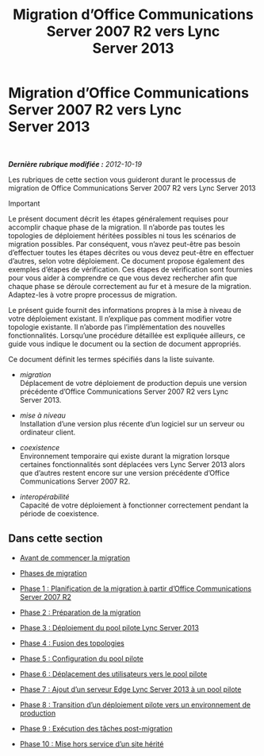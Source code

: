 ﻿---
title: Migration d’Office Communications Server 2007 R2 vers Lync Server 2013
TOCTitle: Migration d’Office Communications Server 2007 R2 vers Lync Server 2013
ms:assetid: f3fa4f5f-e9a2-4fb7-a12d-20f04173e697
ms:mtpsurl: https://technet.microsoft.com/fr-fr/library/JJ205375(v=OCS.15)
ms:contentKeyID: 49299354
ms.date: 05/20/2016
mtps_version: v=OCS.15
ms.translationtype: HT
---

# Migration d’Office Communications Server 2007 R2 vers Lync Server 2013

 

_**Dernière rubrique modifiée :** 2012-10-19_

Les rubriques de cette section vous guideront durant le processus de migration de Office Communications Server 2007 R2 vers Lync Server 2013

> [!important]  
> Le présent document décrit les étapes généralement requises pour accomplir chaque phase de la migration. Il n’aborde pas toutes les topologies de déploiement héritées possibles ni tous les scénarios de migration possibles. Par conséquent, vous n’avez peut-être pas besoin d’effectuer toutes les étapes décrites ou vous devez peut-être en effectuer d’autres, selon votre déploiement. Ce document propose également des exemples d’étapes de vérification. Ces étapes de vérification sont fournies pour vous aider à comprendre ce que vous devez rechercher afin que chaque phase se déroule correctement au fur et à mesure de la migration. Adaptez-les à votre propre processus de migration.

Le présent guide fournit des informations propres à la mise à niveau de votre déploiement existant. Il n’explique pas comment modifier votre topologie existante. Il n’aborde pas l’implémentation des nouvelles fonctionnalités. Lorsqu’une procédure détaillée est expliquée ailleurs, ce guide vous indique le document ou la section de document appropriés.

Ce document définit les termes spécifiés dans la liste suivante.

  - *migration*   
    Déplacement de votre déploiement de production depuis une version précédente d’Office Communications Server 2007 R2 vers Lync Server 2013.

<!-- end list -->

  - *mise à niveau*   
    Installation d’une version plus récente d’un logiciel sur un serveur ou ordinateur client.

<!-- end list -->

  - *coexistence*   
    Environnement temporaire qui existe durant la migration lorsque certaines fonctionnalités sont déplacées vers Lync Server 2013 alors que d’autres restent encore sur une version précédente d’Office Communications Server 2007 R2.

<!-- end list -->

  - *interopérabilité*   
    Capacité de votre déploiement à fonctionner correctement pendant la période de coexistence.

## Dans cette section

  - [Avant de commencer la migration](before-you-begin-the-migration_1.md)

  - [Phases de migration](migration-phases_1.md)

  - [Phase 1 : Planification de la migration à partir d’Office Communications Server 2007 R2](phase-1-plan-your-migration-from-office-communications-server-2007-r2.md)

  - [Phase 2 : Préparation de la migration](phase-2-prepare-for-migration_1.md)

  - [Phase 3 : Déploiement du pool pilote Lync Server 2013](phase-3-deploy-lync-server-2013-pilot-pool_1.md)

  - [Phase 4 : Fusion des topologies](phase-4-merge-topologies.md)

  - [Phase 5 : Configuration du pool pilote](phase-5-configure-the-pilot-pool.md)

  - [Phase 6 : Déplacement des utilisateurs vers le pool pilote](phase-6-move-users-to-the-pilot-pool.md)

  - [Phase 7 : Ajout d’un serveur Edge Lync Server 2013 à un pool pilote](phase-7-add-lync-server-2013-edge-server-to-pilot-pool.md)

  - [Phase 8 : Transition d’un déploiement pilote vers un environnement de production](phase-8-move-from-pilot-deployment-into-production.md)

  - [Phase 9 : Exécution des tâches post-migration](phase-9-complete-post-migration-tasks.md)

  - [Phase 10 : Mise hors service d’un site hérité](phase-10-decommission-legacy-site.md)

